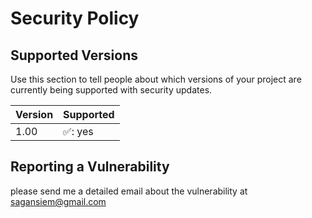 # Security Policy

## Supported Versions

Use this section to tell people about which versions of your project are
currently being supported with security updates.

| Version | Supported          |
| ------- | ------------------ |
| 1.00    | ✅:  yes           |

## Reporting a Vulnerability

please send me a detailed email about the vulnerability at
sagansiem@gmail.com
